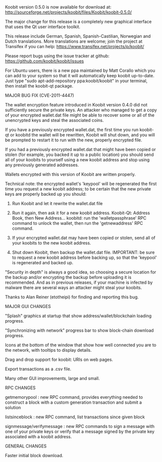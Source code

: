 Koobit version 0.5.0 is now available for download at:
http://sourceforge.net/projects/koobit/files/Koobit/koobit-0.5.0/

The major change for this release is a completely new graphical interface that uses the Qt user interface toolkit.

This release include German, Spanish, Spanish-Castilian, Norwegian and Dutch translations. More translations are welcome; join the project at Transifex if you can help:
https://www.transifex.net/projects/p/koobit/

Please report bugs using the issue tracker at github:
https://github.com/koobit/koobit/issues

For Ubuntu users, there is a new ppa maintained by Matt Corallo which you can add to your system so that it will automatically keep koobit up-to-date.  Just type "sudo apt-add-repository ppa:koobit/koobit" in your terminal, then install the koobit-qt package.

MAJOR BUG FIX  (CVE-2011-4447)

The wallet encryption feature introduced in Koobit version 0.4.0 did not sufficiently secure the private keys. An attacker who
managed to get a copy of your encrypted wallet.dat file might be able to recover some or all of the unencrypted keys and steal the
associated coins.

If you have a previously encrypted wallet.dat, the first time you run koobit-qt or koobitd the wallet will be rewritten, Koobit will
shut down, and you will be prompted to restart it to run with the new, properly encrypted file.

If you had a previously encrypted wallet.dat that might have been copied or stolen (for example, you backed it up to a public
location) you should send all of your koobits to yourself using a new koobit address and stop using any previously generated addresses.

Wallets encrypted with this version of Koobit are written properly.

Technical note: the encrypted wallet's 'keypool' will be regenerated the first time you request a new koobit address; to be certain that the
new private keys are properly backed up you should:

1. Run Koobit and let it rewrite the wallet.dat file

2. Run it again, then ask it for a new koobit address.
Koobit-Qt: Address Book, then New Address...
koobitd: run the 'walletpassphrase' RPC command to unlock the wallet,  then run the 'getnewaddress' RPC command.

3. If your encrypted wallet.dat may have been copied or stolen, send  all of your koobits to the new koobit address.

4. Shut down Koobit, then backup the wallet.dat file.
IMPORTANT: be sure to request a new koobit address before backing up, so that the 'keypool' is regenerated and backed up.

"Security in depth" is always a good idea, so choosing a secure location for the backup and/or encrypting the backup before uploading it is recommended. And as in previous releases, if your machine is infected by malware there are several ways an attacker might steal your koobits.

Thanks to Alan Reiner (etotheipi) for finding and reporting this bug.

MAJOR GUI CHANGES

"Splash" graphics at startup that show address/wallet/blockchain loading progress.

"Synchronizing with network" progress bar to show block-chain download progress.

Icons at the bottom of the window that show how well connected you are to the network, with tooltips to display details.

Drag and drop support for koobit: URIs on web pages.

Export transactions as a .csv file.

Many other GUI improvements, large and small.

RPC CHANGES

getmemorypool : new RPC command, provides everything needed to construct a block with a custom generation transaction and submit a solution

listsinceblock : new RPC command, list transactions since given block

signmessage/verifymessage : new RPC commands to sign a message with one of your private keys or verify that a message signed by the private key associated with a koobit address.

GENERAL CHANGES

Faster initial block download.
